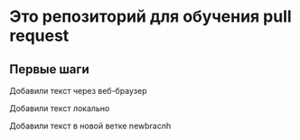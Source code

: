 ﻿# Это репозиторий для обучения pull request

## Первые шаги

Добавили текст через веб-браузер

Добавили текст локально

Добавили текст в новой ветке newbracnh
